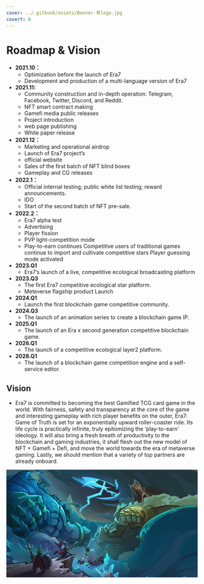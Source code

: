 ```yaml
---
cover: ../.gitbook/assets/Banner-带logo.jpg
coverY: 0
---
```


# Roadmap & Vision

* **2021.10：**
  * Optimization before the launch of Era7&#x20;
  * Development and production of a multi-language version of Era7
* **2021.11:**
  * Community construction and in-depth operation: Telegram, Facebook, Twitter, Discord, and Reddit.&#x20;
  * NFT smart contract making
  * Gamefi media public releases&#x20;
  * Project introduction&#x20;
  * web page publishing&#x20;
  * White paper release
* **2021.12：**
  * Marketing and operational airdrop
  * Launch of Era7 project’s&#x20;
  * official website
  * Sales of the first batch of NFT blind boxes&#x20;
  * Gameplay and CG releases
* **2022.1：**
  * Official internal testing; public white list testing; reward announcements.&#x20;
  * IDO&#x20;
  * Start of the second batch of NFT pre-sale.
* **2022.2：**
  * Era7 alpha test&#x20;
  * Advertising&#x20;
  * Player fission
  * PVP light-competition mode&#x20;
  * Play-to-earn continues Competitive users of traditional games continue to import and cultivate competitive stars Player guessing mode activated
* **2023.Q1**
  * Era7’s launch of a live, competitive ecological broadcasting platform
* **2023.Q3**
  * The first Era7 competitive ecological star platform.&#x20;
  * Meteverse flagship product Launch
* **2024.Q1**
  * Launch the first blockchain game competitive community.
* **2024.Q3**
  * The launch of an animation series to create a blockchain game IP.
* **2025.Q1**
  * The launch of an Era x second generation competitive blockchain game.
* **2026.Q1**
  * The launch of a competitive ecological layer2 platform.
* **2028.Q1**
  * The launch of a blockchain game competition engine and a self-service editor.

## Vision

* Era7 is committed to becoming the best Gamified TCG card game in the world. With fairness, safety and transparency at the core of the game and interesting gameplay with rich player benefits on the outer, Era7: Game of Truth is set for an exponentially upward roller-coaster ride. Its life cycle is practically infinite, truly epitomizing the ‘play-to-earn’ ideology. It will also bring a fresh breath of productivity to the blockchain and gaming industries, it shall flesh out the new model of NFT + Gamefi + Defi, and move the world towards the era of metaverse gaming. Lastly, we should mention that a variety of top partners are already onboard.

![](../.gitbook/assets/视野.jpg)
